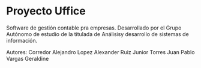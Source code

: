 Proyecto Uffice
===============

Software de gestión contable pra empresas.
Desarrollado por el Grupo Autónomo de estudio de la titulada de Análisisy desarrollo de sistemas de información.

Autores:
Corredor Alejandro
Lopez Alexander
Ruiz Junior
Torres Juan Pablo
Vargas Geraldine
